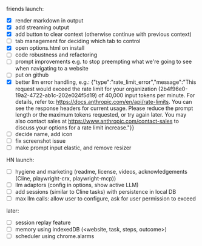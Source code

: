 friends launch:
- [x] render markdown in output
- [x] add streaming output
- [x] add button to clear context (otherwise continue with previous context)
- [ ] tab management for deciding which tab to control
- [x] open options.html on install
- [ ] code robustness and refactoring
- [ ] prompt improvements e.g. to stop preempting what we're going to see when navigating to a website
- [ ] put on github
- [x] better llm error handling, e.g.: {"type":"rate_limit_error","message":"This request would exceed the rate limit for your organization (2b4f96e0-19a2-4722-ab1c-202e024f5d19) of 40,000 input tokens per minute. For details, refer to: https://docs.anthropic.com/en/api/rate-limits. You can see the response headers for current usage. Please reduce the prompt length or the maximum tokens requested, or try again later. You may also contact sales at https://www.anthropic.com/contact-sales to discuss your options for a rate limit increase."}}
- [ ] decide name, add icon
- [ ] fix screenshot issue
- [ ] make prompt input elastic, and remove resizer

HN launch:
- [ ] hygiene and marketing (readme, license, videos, acknowledgements (Cline, playwright-crx, playwright-mcp))
- [ ] llm adaptors (config in options, show active LLM)
- [ ] add sessions (similar to Cline tasks) with persistence in local DB
- [ ] max llm calls: allow user to configure, ask for user permission to exceed

later:
- [ ] session replay feature
- [ ] memory using indexedDB (<website, task, steps, outcome>)
- [ ] scheduler using chrome.alarms